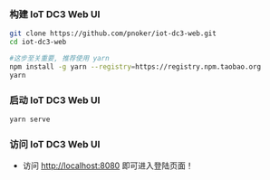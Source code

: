 ### 构建 IoT DC3 Web UI

```bash
git clone https://github.com/pnoker/iot-dc3-web.git
cd iot-dc3-web

#这步至关重要, 推荐使用 yarn
npm install -g yarn --registry=https://registry.npm.taobao.org
yarn
```

### 启动 IoT DC3 Web UI

```bash
yarn serve
```

### 访问 IoT DC3 Web UI

- 访问 [http://localhost:8080](http://localhost:8080) 即可进入登陆页面！